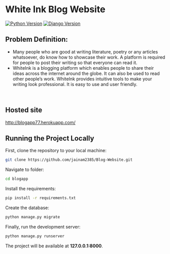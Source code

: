 # White Ink Blog Website


[![Python Version](https://img.shields.io/badge/python-3.9-brightgreen.svg)](https://python.org)
[![Django Version](https://img.shields.io/badge/django-3.2-brightgreen.svg)](https://djangoproject.com)
</br>


## Problem Definition:

- Many people who are good at writing literature, poetry or any articles whatsoever, do
know how to showcase their work. A platform is required for people to post their writing
so that everyone can read it. 
- WhiteInk is a blogging platform which enables people to share their ideas across the
internet around the globe. It can also be used to read other people’s work. WhiteInk
provides intuitive tools to make your writing look professional. It is easy to use and user
friendly.
</br>

## Hosted site
http://blogapp77.herokuapp.com/
</br>


## Running the Project Locally

First, clone the repository to your local machine:

```bash
git clone https://github.com/jainam2385/Blog-Website.git
```

Navigate to folder:

```bash
cd blogapp
```

Install the requirements:

```bash
pip install -r requirements.txt
```

Create the database:

```bash
python manage.py migrate
```

Finally, run the development server:

```bash
python manage.py runserver
```

The project will be available at **127.0.0.1:8000**.
